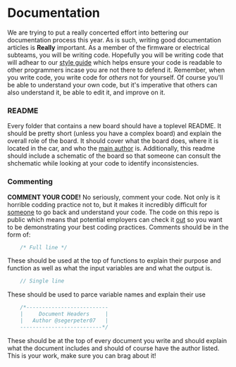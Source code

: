 # Documentation
We are trying to put a really concerted effort into bettering our documentation process this year. As is such, writing good documentation articles is **Really** important. As a member of the firmware or electrical subteams, you will be writing code. Hopefully you will be writing code that will adhear to our [style guide](null "found here") which helps ensure your code is readable to other programmers incase you are not there to defend it. Remember, when you write code, you write code for *others* not for yourself. Of course you'll be able to understand your own code, but it's imperative that others can also understand it, be able to edit it, and improve on it.

### README
Every folder that contains a new board should have a toplevel README. It should be pretty short (unless you have a complex board) and explain the overall role of the board. It should cover what the board does, where it is located in the car, and who the [main author](null "please use your github username here with an @ symbol so someone can easily contact you") is.
Additionally, this readme should include a schematic of the board so that someone can consult the shchematic while looking at your code to identify inconsistencies.

### Commenting
**COMMENT YOUR CODE!** No seriously, comment your code. Not only is it horrible codding practice not to, but it makes it incredibly difficult for [someone](null "Even you...") to go back and understand your code.
The code on this repo is public which means that potential employers can check it [out](null "Especially if you pin it to your profile (which you should)") so you want to be demonstrating your best coding practices. Comments should be in the form of:
```C   
    /* Full line */
```
These should be used at the top of functions to explain their purpose and function as well as what the input variables are and what the output is.
```C
    // Single line
```
These should be used to parce variable names and explain their use
```C
    /*--------------------------
    |     Document Headers     |
    |   Author @segerpeter07   |
    --------------------------*/
```
These should be at the top of every document you write and should explain what the document includes and should of course have the author listed. This is your work, make sure you can brag about it!

